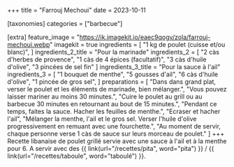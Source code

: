 +++
title = "Farrouj Mechoui"
date = 2023-10-11

[taxonomies]
categories = ["barbecue"]

[extra]
feature_image = "https://ik.imagekit.io/eaec9qogv/zola/farrouj-mechoui.webp"
imagekit = true
ingredients = [
  "1 kg de poulet (cuisse et/ou blanc)",
]
ingredients_2_title = "Pour la marinade"
ingredients_2 = [
  "2 càs d'herbes de provence",
  "1 càs de 4 épices (facultatif)",
  "3 càs d'huile d'olive",
  "3 pincées de sel fin"
]
ingredients_3_title = "Pour la sauce à l'ail"
ingredients_3 = [
  "1 bouquet de menthe",
  "5 gousses d'ail",
  "6 càs d'huile d'olive",
  "1 pincée de gros sel",
]
preparations = [
  "Dans dans grand plat, verser le poulet et les éléments de marinade, bien mélanger.",
  "Vous pouvez laisser mariner au moins 30 minutes.",
  "Cuire le poulet au grill ou au barbecue 30 minutes en retournant au bout de 15 minutes.",
  "Pendant ce temps, faites la sauce. Hacher les feuilles de menthe.",
  "Ecraser et hacher l'ail",
  "Mélanger la menthe, l'ail et le gros sel. Verser l'huile d'olive progressivement en remuant avec une fourchette.",
  "Au moment de servir, chaque personne verse 1 càs de sauce sur leurs morceau de poulet."
]
+++
Recette libanaise de poulet grillé servie avec une sauce à l'ail et à la menthe pour 6. A servir avec des {{ link(url="/recettes/pita", word="pita") }} / {{ link(url="/recettes/taboule", word="taboulé") }}.


